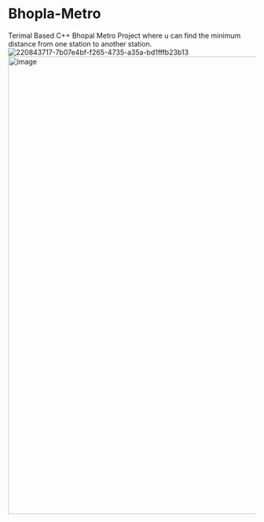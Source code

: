 # Bhopla-Metro
Terimal Based C++ Bhopal Metro Project where u can find the minimum distance from one station to another station.
![220843717-7b07e4bf-f265-4735-a35a-bd1fffb23b13](https://github.com/Chaturvedi698/Bhopla-Metro/assets/82535472/c93afecf-cae2-44d8-98ca-485ab26bc893)
<img width="930" alt="image" src="https://github.com/Chaturvedi698/Bhopla-Metro/assets/82535472/c494df13-dc85-4ad0-8c3c-1191d4fd55ab">
